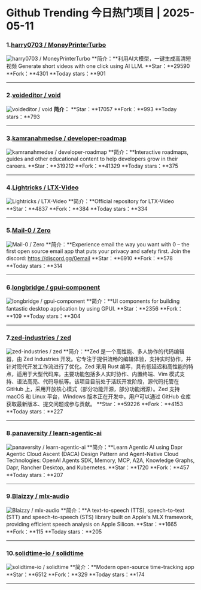 # Github Trending 今日热门项目 | 2025-05-11
### 1.[harry0703 / MoneyPrinterTurbo](https://github.com/harry0703/MoneyPrinterTurbo)

![harry0703 / MoneyPrinterTurbo](https://opengraph.githubassets.com/4cdbeda81949090f3498ae36f4cfd80b27038553d99cefe9ec6b8012f51b83e6/harry0703/MoneyPrinterTurbo)
**简介：**利用AI大模型，一键生成高清短视频 Generate short videos with one click using AI LLM.
**Star：**29590
**Fork：**4301
**Today stars：**901

---

### 2.[voideditor / void](https://github.com/voideditor/void)

![voideditor / void](https://opengraph.githubassets.com/b06a103321ca7eef2da45f5a2e89a1c2ded71eb68f25a91906a3c6ce5809ce80/voideditor/void)
**简介：**
**Star：**17057
**Fork：**993
**Today stars：**793

---

### 3.[kamranahmedse / developer-roadmap](https://github.com/kamranahmedse/developer-roadmap)

![kamranahmedse / developer-roadmap](https://repository-images.githubusercontent.com/85077558/903a43a1-8332-42bf-af26-e4f055b3ae69)
**简介：**Interactive roadmaps, guides and other educational content to help developers grow in their careers.
**Star：**319212
**Fork：**41329
**Today stars：**375

---

### 4.[Lightricks / LTX-Video](https://github.com/Lightricks/LTX-Video)

![Lightricks / LTX-Video](https://opengraph.githubassets.com/c849c938644679445ad24521f8ddabdf0f1756c1c60567da2de68015952e3e56/Lightricks/LTX-Video)
**简介：**Official repository for LTX-Video
**Star：**4837
**Fork：**384
**Today stars：**334

---

### 5.[Mail-0 / Zero](https://github.com/Mail-0/Zero)

![Mail-0 / Zero](https://opengraph.githubassets.com/fb07023cc95b1c07bdb151d26e8791fa84e4d703abdddc5be257625715b9c999/Mail-0/Zero)
**简介：**Experience email the way you want with 0 – the first open source email app that puts your privacy and safety first. Join the discord: https://discord.gg/0email
**Star：**6910
**Fork：**578
**Today stars：**314

---

### 6.[longbridge / gpui-component](https://github.com/longbridge/gpui-component)

![longbridge / gpui-component](https://repository-images.githubusercontent.com/814684486/dcee2040-98ad-4330-ba53-d93fdf52ef5f)
**简介：**UI components for building fantastic desktop application by using GPUI.
**Star：**2356
**Fork：**109
**Today stars：**304

---

### 7.[zed-industries / zed](https://github.com/zed-industries/zed)

![zed-industries / zed](https://opengraph.githubassets.com/48b614f9f7faee03a3e0d0176424186b68ca041e9e5cc1336daaa7fa917c2a0b/zed-industries/zed)
**简介：**Zed 是一个高性能、多人协作的代码编辑器，由 Zed Industries 开发。它专注于提供流畅的编辑体验，支持实时协作，并针对现代开发工作流进行了优化。Zed 采用 Rust 编写，具有低延迟和高性能的特点，适用于大型代码库。主要功能包括多人实时协作、内置终端、Vim 模式支持、语法高亮、代码导航等。该项目目前处于活跃开发阶段，源代码托管在 GitHub 上，采用开放核心模式（部分功能开源，部分功能闭源）。Zed 支持 macOS 和 Linux 平台，Windows 版本正在开发中。用户可以通过 GitHub 仓库获取最新版本、提交问题或参与贡献。
**Star：**59226
**Fork：**4153
**Today stars：**227

---

### 8.[panaversity / learn-agentic-ai](https://github.com/panaversity/learn-agentic-ai)

![panaversity / learn-agentic-ai](https://opengraph.githubassets.com/67829520a880b13591231b6dc8791ff8a924465cfffb697173ada37059859d6e/panaversity/learn-agentic-ai)
**简介：**Learn Agentic AI using Dapr Agentic Cloud Ascent (DACA) Design Pattern and Agent-Native Cloud Technologies: OpenAI Agents SDK, Memory, MCP, A2A, Knowledge Graphs, Dapr, Rancher Desktop, and Kubernetes.
**Star：**1720
**Fork：**457
**Today stars：**207

---

### 9.[Blaizzy / mlx-audio](https://github.com/Blaizzy/mlx-audio)

![Blaizzy / mlx-audio](https://opengraph.githubassets.com/5eb8f8018687262447d4f7996d219d93e9abf24c2fafbd53ca24e7c7bb479f19/Blaizzy/mlx-audio)
**简介：**A text-to-speech (TTS), speech-to-text (STT) and speech-to-speech (STS) library built on Apple's MLX framework, providing efficient speech analysis on Apple Silicon.
**Star：**1665
**Fork：**115
**Today stars：**205

---

### 10.[solidtime-io / solidtime](https://github.com/solidtime-io/solidtime)

![solidtime-io / solidtime](https://repository-images.githubusercontent.com/744080913/4d582af8-81df-4bf4-adbd-e22ad295bce0)
**简介：**Modern open-source time-tracking app
**Star：**6512
**Fork：**329
**Today stars：**174

---


